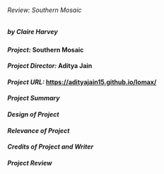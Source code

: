 ###### Review: _Southern Mosaic_
##### by Claire Harvey

#### _Project:_ Southern Mosaic
#### _Project Director:_ Aditya Jain
#### _Project URL:_ https://adityajain15.github.io/lomax/  


#### _Project Summary_ 

#### _Design of Project_

#### _Relevance of Project_

#### _Credits of Project and Writer_

#### _Project Review_ 
